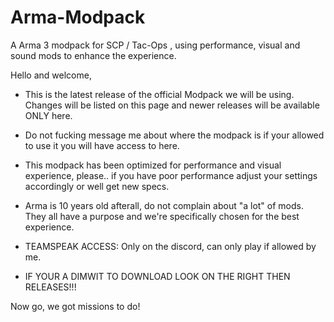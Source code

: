 # Arma-Modpack
A Arma 3 modpack for SCP / Tac-Ops , using performance, visual and sound mods to enhance the experience.

Hello and welcome,

- This is the latest release of the official Modpack we will be using. Changes will be listed on this page and newer releases will be available ONLY here.
- Do not fucking message me about where the modpack is if your allowed to use it you will have access to here.
- This modpack has been optimized for performance and visual experience, please.. if you have poor performance adjust your settings accordingly or well get new specs.
- Arma is 10 years old afterall, do not complain about "a lot" of mods. They all have a purpose and we're specifically chosen for the best experience.
- TEAMSPEAK ACCESS: Only on the discord, can only play if allowed by me.

- IF YOUR A DIMWIT TO DOWNLOAD LOOK ON THE RIGHT THEN RELEASES!!!

Now go, we got missions to do!
